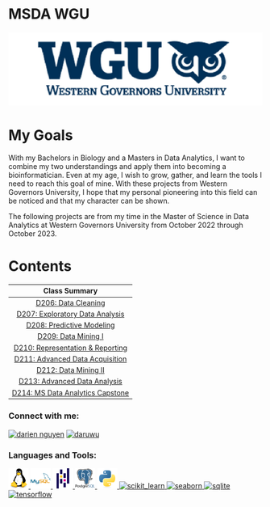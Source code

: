 # MSDA WGU
![WGU Header](./images/wguheader.png)
# My Goals
With my Bachelors in Biology and a Masters in Data Analytics, I want to combine my two understandings and apply them into becoming a bioinformatician. Even at my age, I wish to grow, gather, and learn the tools I need to reach this goal of mine. With these projects from Western Governors University, I hope that my personal pioneering into this field can be noticed and that my character can be shown.

The following projects are from my time in the Master of Science in Data Analytics at Western Governors University from October 2022 through October 2023.

# Contents
|                     Class Summary                     | 
|:-----------------------------------------------------:|
|        [D206: Data Cleaning](./D206/Summary.md)       |          
|  [D207: Exploratory Data Analysis](./D207/Summary.md) |                
|     [D208: Predictive Modeling](./D208/Summary.md)    |       
|        [D209: Data Mining I](./D209/Summary.md)       |               
| [D210: Representation & Reporting](./D210/Summary.md) |            
|  [D211: Advanced Data Acquisition](./D211/Summary.md) |                 
|       [D212: Data Mining II](./D212/Summary.md)       |            
|   [D213: Advanced Data Analysis](./D213/Summary.md)   |          
| [D214: MS Data Analytics Capstone](./D214/Summary.md) |


<h3 align="left">Connect with me:</h3>
<p align="left">
<a href="www.linkedin.com/in/darien-nguyen-5071a9185" target="blank"><img align="center" src="https://raw.githubusercontent.com/rahuldkjain/github-profile-readme-generator/master/src/images/icons/Social/linked-in-alt.svg" alt="darien nguyen" height="30" width="40" /></a>
<a href="https://kaggle.com/daruwu" target="blank"><img align="center" src="https://raw.githubusercontent.com/rahuldkjain/github-profile-readme-generator/master/src/images/icons/Social/kaggle.svg" alt="daruwu" height="30" width="40" /></a>
</p>

<h3 align="left">Languages and Tools:</h3>
<p align="left"> <a href="https://www.linux.org/" target="_blank" rel="noreferrer"> <img src="https://raw.githubusercontent.com/devicons/devicon/master/icons/linux/linux-original.svg" alt="linux" width="40" height="40"/> </a> <a href="https://www.mysql.com/" target="_blank" rel="noreferrer"> <img src="https://raw.githubusercontent.com/devicons/devicon/master/icons/mysql/mysql-original-wordmark.svg" alt="mysql" width="40" height="40"/> </a> <a href="https://pandas.pydata.org/" target="_blank" rel="noreferrer"> <img src="https://raw.githubusercontent.com/devicons/devicon/2ae2a900d2f041da66e950e4d48052658d850630/icons/pandas/pandas-original.svg" alt="pandas" width="40" height="40"/> </a> <a href="https://www.postgresql.org" target="_blank" rel="noreferrer"> <img src="https://raw.githubusercontent.com/devicons/devicon/master/icons/postgresql/postgresql-original-wordmark.svg" alt="postgresql" width="40" height="40"/> </a> <a href="https://www.python.org" target="_blank" rel="noreferrer"> <img src="https://raw.githubusercontent.com/devicons/devicon/master/icons/python/python-original.svg" alt="python" width="40" height="40"/> </a> <a href="https://scikit-learn.org/" target="_blank" rel="noreferrer"> <img src="https://upload.wikimedia.org/wikipedia/commons/0/05/Scikit_learn_logo_small.svg" alt="scikit_learn" width="40" height="40"/> </a> <a href="https://seaborn.pydata.org/" target="_blank" rel="noreferrer"> <img src="https://seaborn.pydata.org/_images/logo-mark-lightbg.svg" alt="seaborn" width="40" height="40"/> </a> <a href="https://www.sqlite.org/" target="_blank" rel="noreferrer"> <img src="https://www.vectorlogo.zone/logos/sqlite/sqlite-icon.svg" alt="sqlite" width="40" height="40"/> </a> <a href="https://www.tensorflow.org" target="_blank" rel="noreferrer"> <img src="https://www.vectorlogo.zone/logos/tensorflow/tensorflow-icon.svg" alt="tensorflow" width="40" height="40"/> </a> </p>

